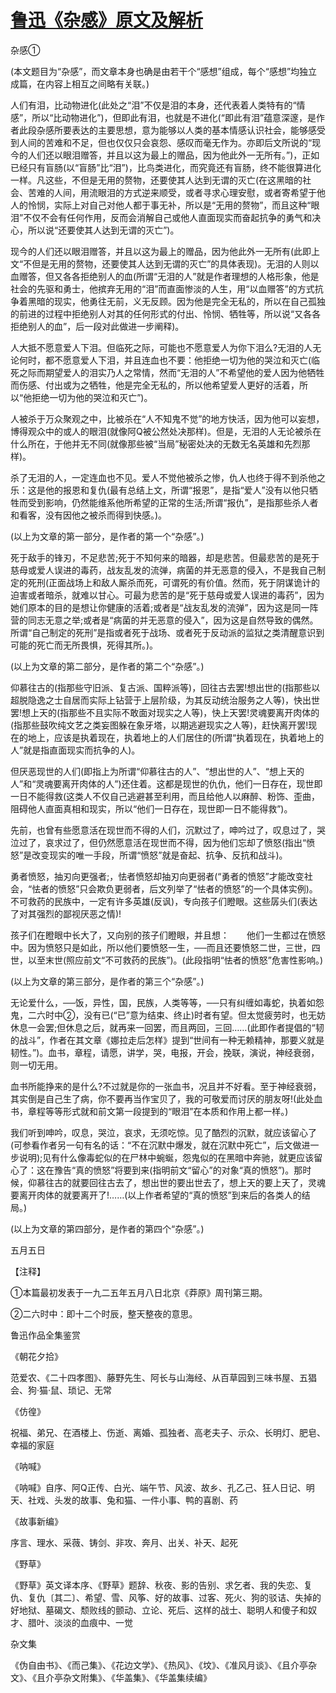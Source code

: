 # [鲁迅《杂感》原文及解析](https://www.vrrw.net/wx/6705.html)

杂感①

(本文题目为“杂感”，而文章本身也确是由若干个“感想”组成，每个“感想”均独立成篇，在内容上相互之间略有关联。)

人们有泪，比动物进化(此处之“泪”不仅是泪的本身，还代表着人类特有的“情感”，所以“比动物进化”)，但即此有泪，也就是不进化(“即此有泪”蕴意深邃，是作者此段杂感所要表达的主要思想，意为能够以人类的基本情感认识社会，能够感受到人间的苦难和不足，但也仅仅只会哀怨、感叹而毫无作为。亦即后文所说的“现今的人们还以眼泪赠答，并且以这为最上的赠品，因为他此外一无所有。”)，正如已经只有盲肠(以“盲肠”比“泪”)，比鸟类进化，而究竟还有盲肠，终不能很算进化一样。凡这些，不但是无用的赘物，还要使其人达到无谓的灭亡(在这黑暗的社会、苦难的人间，用流眼泪的方式逆来顺受，或者寻求心理安慰，或者寄希望于他人的怜悯，实际上对自己对他人都于事无补，所以是“无用的赘物”，而且这种“眼泪”不仅不会有任何作用，反而会消解自己或他人直面现实而奋起抗争的勇气和决心，所以说“还要使其人达到无谓的灭亡”)。



现今的人们还以眼泪赠答，并且以这为最上的赠品，因为他此外一无所有(此即上文“不但是无用的赘物，还要使其人达到无谓的灭亡”的具体表现)。无泪的人则以血赠答，但又各各拒绝别人的血(所谓“无泪的人”就是作者理想的人格形象，他是社会的先驱和勇士，他摈弃无用的“泪”而直面惨淡的人生，用“以血赠答”的方式抗争着黑暗的现实，他勇往无前，义无反顾。因为他是完全无私的，所以在自己孤独的前进的过程中拒绝别人对其的任何形式的付出、怜悯、牺牲等，所以说“又各各拒绝别人的血”，后一段对此做进一步阐释)。

人大抵不愿意爱人下泪。但临死之际，可能也不愿意爱人为你下泪么?无泪的人无论何时，都不愿意爱人下泪，并且连血也不要：他拒绝一切为他的哭泣和灭亡(临死之际而期望爱人的泪实乃人之常情，然而“无泪的人”不希望他的爱人因为他牺牲而伤感、付出或为之牺牲，他是完全无私的，所以他希望爱人更好的活着，所以“他拒绝一切为他的哭泣和灭亡”)。

人被杀于万众聚观之中，比被杀在“人不知鬼不觉”的地方快活，因为他可以妄想，博得观众中的或人的眼泪(就像阿Q被公然处决那样)。但是，无泪的人无论被杀在什么所在，于他并无不同(就像那些被“当局”秘密处决的无数无名英雄和先烈那样)。

杀了无泪的人，一定连血也不见。爱人不觉他被杀之惨，仇人也终于得不到杀他之乐：这是他的报恩和复仇(最有总结上文，所谓“报恩”，是指“爱人”没有以他只牺牲而受到影响，仍然能维系他所希望的正常的生活;所谓“报仇”，是指那些杀人者和看客，没有因他之被杀而得到快感。)。

(以上为文章的第一部分，是作者的第一个“杂感”。)

死于敌手的锋刃，不足悲苦;死于不知何来的暗器，却是悲苦。但最悲苦的是死于慈母或爱人误进的毒药，战友乱发的流弹，病菌的并无恶意的侵入，不是我自己制定的死刑(正面战场上和敌人厮杀而死，可谓死的有价值。然而，死于阴谋诡计的迫害或者暗杀，就难以甘心。可最为悲苦的是“死于慈母或爱人误进的毒药”，因为她们原本的目的是想让你健康的活着;或者是“战友乱发的流弹”，因为这是同一阵营的同志无意之举;或者是“病菌的并无恶意的侵入”，因为这是自然导致的偶然。所谓“自己制定的死刑”是指或者死于战场、或者死于反动派的监狱之类清醒意识到可能的死亡而无所畏惧，死得其所。)。

(以上为文章的第二部分，是作者的第二个“杂感”。)

仰慕往古的(指那些守旧派、复古派、国粹派等)，回往古去罢!想出世的(指那些以超脱隐逸之士自居而实际上钻营于上层阶级，为其反动统治服务之人等)，快出世罢!想上天的(指那些不且实际不敢面对现实之人等)，快上天罢!灵魂要离开肉体的(指那些鼓吹纯文艺之类妄图躲在象牙塔，以期逃避现实之人等)，赶快离开罢!现在的地上，应该是执着现在，执着地上的人们居住的(所谓“执着现在，执着地上的人”就是指直面现实而抗争的人)。

但厌恶现世的人们(即指上为所谓“仰慕往古的人”、“想出世的人”、“想上天的人”和“灵魂要离开肉体的人”)还住着。这都是现世的仇仇，他们一日存在，现世即一日不能得救(这类人不仅自己逃避甚至利用，而且给他人以麻醉、粉饰、歪曲，阻碍他人直面真相和现实，所以“他们一日存在，现世即一日不能得救”)。

先前，也曾有些愿意活在现世而不得的人们，沉默过了，呻吟过了，叹息过了，哭泣过了，哀求过了，但仍然愿意活在现世而不得，因为他们忘却了愤怒(指出“愤怒”是改变现实的唯一手段，所谓“愤怒”就是奋起、抗争、反抗和战斗)。

勇者愤怒，抽刃向更强者;，怯者愤怒却抽刃向更弱者(“勇者的愤怒”才能改变社会，“怯者的愤怒”只会欺负更弱者，后文列举了“怯者的愤怒”的一个具体实例)。不可救药的民族中，一定有许多英雄(反讽)，专向孩子们瞪眼。这些孱头们(表达了对其强烈的鄙视厌恶之情)!

孩子们在瞪眼中长大了，又向别的孩子们瞪眼，并且想：　　他们一生都过在愤怒中。因为愤怒只是如此，所以他们要愤怒一生，──而且还要愤怒二世，三世，四世，以至末世(照应前文“不可救药的民族”)。(此段指明“怯者的愤怒”危害性影响。)

(以上为文章的第三部分，是作者的第三个“杂感”。)

无论爱什么，──饭，异性，国，民族，人类等等，──只有纠缠如毒蛇，执着如怨鬼，二六时中②，没有已(“已”意为结束、终止)时者有望。但太觉疲劳时，也无妨休息一会罢;但休息之后，就再来一回罢，而且两回，三回……(此即作者提倡的“韧的战斗”，作者在其文章《娜拉走后怎样》提到“世间有一种无赖精神，那要义就是韧性。”)。血书，章程，请愿，讲学，哭，电报，开会，挽联，演说，神经衰弱，则一切无用。

血书所能挣来的是什么?不过就是你的一张血书，况且并不好看。至于神经衰弱，其实倒是自己生了病，你不要再当作宝贝了，我的可敬爱而讨厌的朋友呀!(此处血书，章程等等形式就和前文第一段提到的“眼泪”在本质和作用上都一样。)

我们听到呻吟，叹息，哭泣，哀求，无须吃惊。见了酷烈的沉默，就应该留心了(可参看作者另一句有名的话：“不在沉默中爆发，就在沉默中死亡”，后文做进一步说明);见有什么像毒蛇似的在尸林中蜿蜒，怨鬼似的在黑暗中奔驰，就更应该留心了：这在豫告“真的愤怒”将要到来(指明前文“留心”的对象“真的愤怒”)。那时候，仰慕往古的就要回往古去了，想出世的要出世去了，想上天的要上天了，灵魂要离开肉体的就要离开了!……(以上作者希望的“真的愤怒”到来后的各类人的结局。)

(以上为文章的第四部分，是作者的第四个“杂感”。)

五月五日

【注释】

①本篇最初发表于一九二五年五月八日北京《莽原》周刊第三期。

②二六时中：即十二个时辰，整天整夜的意思。

鲁迅作品全集鉴赏

《朝花夕拾》

范爱农、《二十四孝图》、藤野先生、阿长与山海经、从百草园到三味书屋、五猖会、狗·猫·鼠、琐记、无常

《仿徨》

祝福、弟兄、在酒楼上、伤逝、离婚、孤独者、高老夫子、示众、长明灯、肥皂、幸福的家庭

《呐喊》

《呐喊》自序、阿Q正传、白光、端午节、风波、故乡、孔乙己、狂人日记、明天、社戏、头发的故事、兔和猫、一件小事、鸭的喜剧、药

《故事新编》

序言、理水、采薇、铸剑、非攻、奔月、出关、补天、起死

《野草》

《野草》英文译本序、《野草》题辞、秋夜、影的告别、求乞者、我的失恋、复仇、复仇〔其二〕、希望、雪、风筝、好的故事、过客、死火、狗的驳诘、失掉的好地狱、墓碣文、颓败线的颤动、立论、死后、这样的战士、聪明人和傻子和奴才、腊叶、淡淡的血痕中、一觉

杂文集

《伪自由书》、《而己集》、《花边文学》、《热风》、《坟》、《准风月谈》、《且介亭杂文》、《且介亭杂文附集》、《华盖集》、《华盖集续编》


